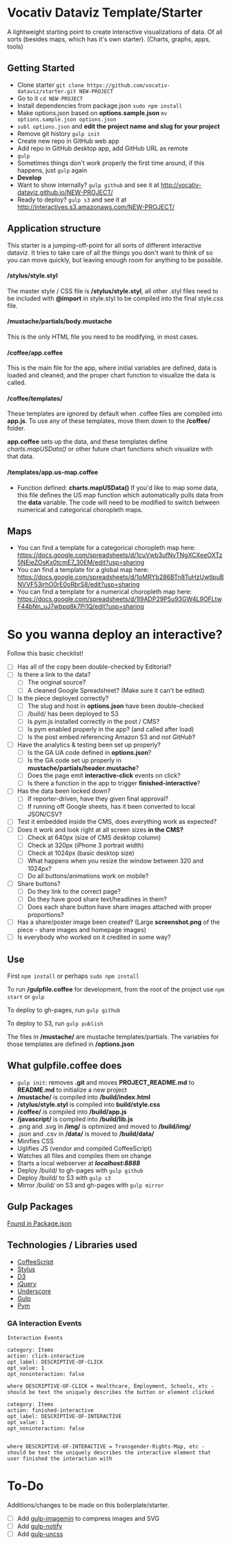 # Vocativ Dataviz Template/Starter

A lightweight starting point to create interactive visualizations of data. Of all sorts (besides maps, which has it's own starter). (Charts, graphs, apps, tools)

## Getting Started
+ Clone starter `git clone https://github.com/vocativ-dataviz/starter.git NEW-PROJECT`
+ Go to it `cd NEW-PROJECT`
+ Install dependencies from package.json `sudo npm install`
+ Make options.json based on **options.sample.json** `mv options.sample.json options.json`
+ `subl options.json` and **edit the project name and slug for your project**
+ Remove git history `gulp init`
+ Create new repo in GitHub web app
+ Add repo in GitHub desktop app, add GitHub URL as remote
+ `gulp`
+ Sometimes things don't work properly the first time around, if this happens, just `gulp` again
+ **Develop**
+ Want to show internally? `gulp github` and see it at <http://vocativ-dataviz.github.io/NEW-PROJECT/>
+ Ready to deploy? `gulp s3` and see it at <http://interactives.s3.amazonaws.com/NEW-PROJECT/>

## Application structure
This starter is a jumping-off-point for all sorts of different interactive dataviz. It tries to take care of all the things you don't want to think of so you can move quickly, but leaving enough room for anything to be possible.

#### /stylus/style.styl
The master style / CSS file is **/stylus/style.styl**, all other .styl files need to be included with **@import** in style.styl to be compiled into the final style.css file.

#### /mustache/partials/body.mustache
This is the only HTML file you need to be modifying, in most cases.

#### /coffee/app.coffee
This is the main file for the app, where initial variables are defined, data is loaded and cleaned, and the proper chart function to visualize the data is called. 

#### /coffee/templates/
These templates are ignored by default when .coffee files are compiled into **app.js**. To use any of these templates, move them down to the **/coffee/** folder. 

**app.coffee** sets up the data, and these templates define *charts.mapUSData()* or other future chart functions which visualize with that data.

#### /templates/app.us-map.coffee
+ Function defined: **charts.mapUSData()**
If you'd like to map some data, this file defines the US map function which automatically pulls data from the **data** variable. The code will need to be modified to switch between numerical and categorical choropleth maps.

## Maps
+ You can find a template for a categorical choropleth map here: <https://docs.google.com/spreadsheets/d/1cuVwb3ufNvTNgXCXeeOXTz5NEieZOsKx0tcmE7_30EM/edit?usp=sharing>
+ You can find a template for a global map here: <https://docs.google.com/spreadsheets/d/1oMRYb286BTn8TuHzUwtlpuBNVVF53jrhO0rE0oRbrS8/edit?usp=sharing>
+ You can find a template for a numerical choropleth map here: <https://docs.google.com/spreadsheets/d/1l9ADP29P5u93GW4L9OFLtwF44bNn_uJ7wbpq8k7Pi1Q/edit?usp=sharing>

# So you wanna deploy an interactive?
Follow this basic checklist!

- [ ] Has all of the copy been double-checked by Editorial?
- [ ] Is there a link to the data?
    - [ ] The original source?
    - [ ] A cleaned Google Spreadsheet? (Make sure it can't be edited)
- [ ] Is the piece deployed correctly?
    - [ ] The slug and host in **options.json** have been double-checked
    - [ ] /build/ has been deployed to S3
    - [ ] Is pym.js installed correctly in the post / CMS?
    - [ ] Is pym enabled properly in the app? (and called after load)
    - [ ] Is the post embed referencing Amazon S3 and *not GitHub*?
- [ ] Have the analytics & testing been set up properly?
    - [ ] Is the GA UA code defined in **options.json**?
    - [ ] Is the GA code set up properly in **mustache/partials/header.mustache**?
    - [ ] Does the page emit **interactive-click** events on click?
    - [ ] Is there a function in the app to trigger **finished-interactive**?
- [ ] Has the data been locked down?
    - [ ] If reporter-driven, have they given final approval?
    - [ ] If running off Google sheets, has it been converted to local JSON/CSV?
- [ ] Test it embedded inside the CMS, does everything work as expected?
- [ ] Does it work and look right at all screen sizes **in the CMS?**
    - [ ] Check at 640px (size of CMS desktop column)
    - [ ] Check at 320px (iPhone 3 portrait width)
    - [ ] Check at 1024px (basic desktop size)
    - [ ] What happens when you resize the window between 320 and 1024px?
    - [ ] Do all buttons/animations work on mobile?
- [ ] Share buttons?
    - [ ] Do they link to the correct page?
    - [ ] Do they have good share text/headlines in them?
    - [ ] Does each share button have share images attached with proper proportions?
- [ ] Has a share/poster image been created? (Large **screenshot.png** of the piece - share images and homepage images)
- [ ] Is everybody who worked on it credited in some way?

## Use
First `npm install` or perhaps `sudo npm install`

To run **/gulpfile.coffee** for development, from the root of the project use `npm start` or `gulp`

To deploy to gh-pages, run `gulp github`

To deploy to S3, run `gulp publish`

The files in **/mustache/** are mustache templates/partials. The variables for those templates are defined in **/options.json**


## What gulpfile.coffee does
+ `gulp init`: removes **.git** and moves **PROJECT_README.md** to **README.md** to initialize a new project
+ **/mustache/** is compiled into **/build/index.html**
+ **/stylus/style.styl** is compiled into **build/style.css**
+ **/coffee/** is compiled into **/build/app.js**
+ **/javascript/** is compiled into **/build/lib.js**
+ .png and .svg in **/img/** is optimized and moved to **/build/img/**
+ .json and .csv in **/data/** is moved to **/build/data/**
+ Minifies CSS
+ Uglifies JS (vendor and compiled CoffeeScript)
+ Watches all files and compiles them on change
+ Starts a local webserver at ___localhost:8888___
+ Deploy /build/ to gh-pages with `gulp github`
+ Deploy /build/ to S3 with `gulp s3`
+ Mirror /build/ on S3 and gh-pages with `gulp mirror`

## Gulp Packages
[Found in Package.json](https://github.com/vocativ-dataviz/starter/blob/master/package.json)

## Technologies / Libraries used
+ [CoffeeScript](http://coffeescript.org/)
+ [Stylus](http://learnboost.github.io/stylus/)
+ [D3](http://d3js.org/)
+ [jQuery](http://jquery.com/)
+ [Underscore](http://underscorejs.org/)
+ [Gulp](http://gulpjs.com/)
+ [Pym](http://blog.apps.npr.org/pym.js/)

### GA Interaction Events
```
Interaction Events

category: Items
action: click-interactive
opt_label: DESCRIPTIVE-OF-CLICK
opt_value: 1
opt_noninteraction: false

where DESCRIPTIVE-OF-CLICK = Healthcare, Employment, Schools, etc - should be text the uniquely describes the button or element clicked

category: Items
action: finished-interactive
opt_label: DESCRIPTIVE-OF-INTERACTIVE
opt_value: 1
opt_noninteraction: false


where DESCRIPTIVE-OF-INTERACTIVE = Transgender-Rights-Map, etc - should be text the uniquely describes the interactive element that user finished the interaction with
```

# To-Do
Additions/changes to be made on this boilerplate/starter.
- [ ] Add [gulp-imagemin](https://github.com/sindresorhus/gulp-imagemin) to compress images and SVG
- [ ] Add [gulp-notify](https://github.com/mikaelbr/gulp-notify)
- [ ] Add [gulp-uncss](https://www.npmjs.com/package/gulp-uncss)